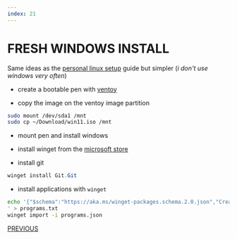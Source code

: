 ```yaml
---
index: 21
---
```

# FRESH WINDOWS INSTALL

Same ideas as the [personal linux setup](ARCH_SETUP.md)  guide but simpler (*i don't use windows very often*)

- create a bootable pen with [ventoy](https://www.ventoy.net/en/index.html)

- copy the image on the ventoy image partition

```bash
sudo mount /dev/sda1 /mnt
sudo cp ~/Download/win11.iso /mnt
```

- mount pen and install windows

- install winget from the [microsoft store](https://apps.microsoft.com/detail/9nblggh4nns1?hl=en-us&gl=IT)

- install git 

```powershell
winget install Git.Git
```

- install applications with `winget`

```bash
echo '{"$schema":"https://aka.ms/winget-packages.schema.2.0.json","CreationDate":"2024-06-18T21:47:02.054-00:00","Sources":[{"Packages":[{"PackageIdentifier":"Discord.Discord"},{"PackageIdentifier":"Git.Git"},{"PackageIdentifier":"Microsoft.Edge"},{"PackageIdentifier":"Microsoft.EdgeWebView2Runtime"},{"PackageIdentifier":"Microsoft.AppInstaller"},{"PackageIdentifier":"Microsoft.UI.Xaml.2.7"},{"PackageIdentifier":"Microsoft.UI.Xaml.2.8"},{"PackageIdentifier":"Microsoft.VCLibs.Desktop.14"},{"PackageIdentifier":"Microsoft.DevHome"},{"PackageIdentifier":"Microsoft.WindowsTerminal"},{"PackageIdentifier":"Mozilla.Firefox"},{"PackageIdentifier":"Mozilla.Thunderbird"},{"PackageIdentifier":"Microsoft.OneDrive"},{"PackageIdentifier":"Spotify.Spotify"},{"PackageIdentifier":"Valve.Steam"},{"PackageIdentifier":"Ubisoft.Connect"},{"PackageIdentifier":"vim.vim"},{"PackageIdentifier":"Obsidian.Obsidian"},{"PackageIdentifier":"GitHub.cli"},{"PackageIdentifier":"Microsoft.VCRedist.2015+.x86"},{"PackageIdentifier":"Telegram.TelegramDesktop"},{"PackageIdentifier":"Nvidia.GeForceExperience"},{"PackageIdentifier":"Nvidia.PhysX"},{"PackageIdentifier":"Nextcloud.NextcloudDesktop"},{"PackageIdentifier":"Microsoft.PowerShell"},{"PackageIdentifier":"Microsoft.VCRedist.2012.x64"},{"PackageIdentifier":"Microsoft.VCRedist.2015+.x64"}],"SourceDetails":{"Argument":"https://cdn.winget.microsoft.com/cache","Identifier":"Microsoft.Winget.Source_8wekyb3d8bbwe","Name":"winget","Type":"Microsoft.PreIndexed.Package"}}],"WinGetVersion":"1.7.11261"}
' > programs.txt
winget import -i programs.json
```

[PREVIOUS](pages/setups/ANDROID_SETUP.md)
